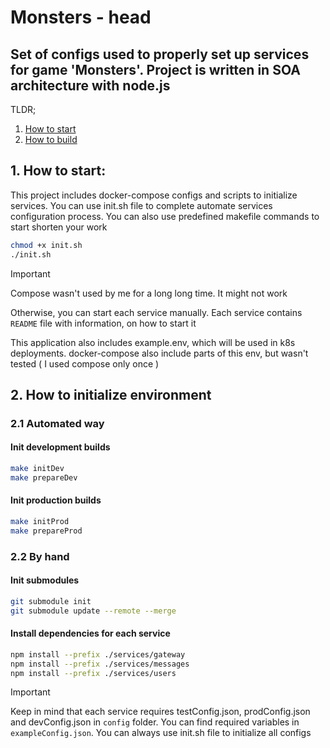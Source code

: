 # Monsters - head

## Set of configs used to properly set up services for game 'Monsters'. Project is written in SOA architecture with node.js

TLDR;
1. [How to start](#1-how-to-start)
2. [How to build](#2-how-to-build)

## 1. How to start:

This project includes docker-compose configs and scripts to initialize services. You can use init.sh file to complete automate services configuration process. You can also use predefined makefile commands to start shorten your work
```bash
chmod +x init.sh
./init.sh
```

> [!IMPORTANT]
> Compose wasn't used by me for a long long time. It might not work

Otherwise, you can start each service manually. Each service contains `README` file with information, on how to start it

This application also includes example.env, which will be used in k8s deployments. docker-compose also include parts of this env, but wasn't tested ( I used compose only once )

## 2. How to initialize environment

### 2.1 Automated way

#### Init development builds

```bash
make initDev
make prepareDev
```

#### Init production builds

```bash
make initProd
make prepareProd
```

### 2.2 By hand

#### Init submodules

```bash
git submodule init
git submodule update --remote --merge
```

#### Install dependencies for each service

```bash
npm install --prefix ./services/gateway
npm install --prefix ./services/messages
npm install --prefix ./services/users
```

> [!IMPORTANT]
> Keep in mind that each service requires testConfig.json, prodConfig.json and devConfig.json in `config` folder. You can find required variables in `exampleConfig.json`. You can always use init.sh file to initialize all configs
